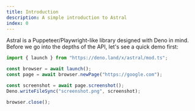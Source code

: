 ```yaml
---
title: Introduction
description: A simple introduction to Astral
index: 0
---
```


Astral is a Puppeteer/Playwright-like library designed with Deno in mind. Before
we go into the depths of the API, let's see a quick demo first:

```ts
import { launch } from "https://deno.land/x/astral/mod.ts";

const browser = await launch();
const page = await browser.newPage("https://google.com");

const screenshot = await page.screenshot();
Deno.writeFileSync("screenshot.png", screenshot);

browser.close();
```
